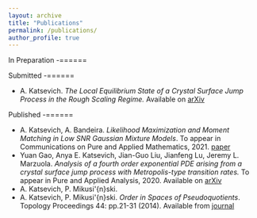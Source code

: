 ```yaml
---
layout: archive
title: "Publications"
permalink: /publications/
author_profile: true
---
```


In Preparation
-======


Submitted
-======
- A. Katsevich. *The Local Equilibrium State of a Crystal Surface Jump Process in the Rough Scaling Regime.* Available on [arXiv](https://arxiv.org/abs/2106.04652)

Published
-======
- A. Katsevich, A. Bandeira. *Likelihood Maximization and Moment Matching in Low SNR Gaussian Mixture Models*. To appear in Communications on Pure and Applied Mathematics, 2021. [paper](https://arxiv.org/abs/2006.15202)
- Yuan Gao, Anya E. Katsevich, Jian-Guo Liu, Jianfeng Lu, Jeremy L. Marzuola. *Analysis of a fourth order exponential PDE arising from a crystal surface jump process with Metropolis-type transition rates.* To appear in Pure and Applied Analysis, 2020. Available on [arXiv](https://arxiv.org/abs/2003.07236)
-  A. Katsevich, P. Mikusi\'{n}ski.
- A. Katsevich, P. Mikusi'{n}ski. *Order in Spaces of Pseudoquotients*. Topology Proceedings 44: pp.21-31 (2014). Available from [journal](http://topology.nipissingu.ca/tp/reprints/v44/tp44003.pdf)

